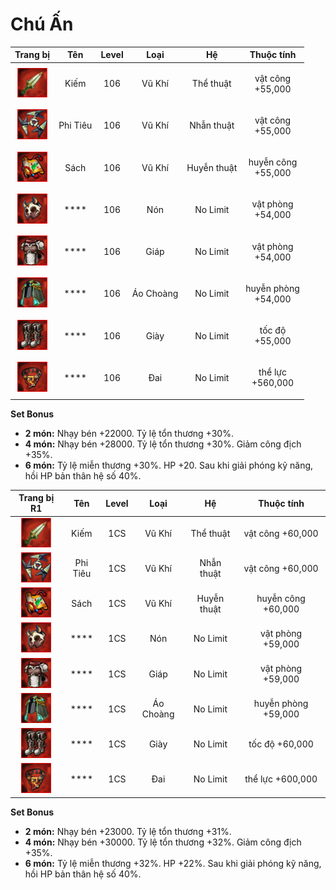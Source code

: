 # Chú Ấn



|                   Trang bị                   |    Tên   | Level |    Loại   |      Hệ     |          Thuộc tính           |
| :------------------------------------------: | :------: | :---: | :-------: | :---------: | :---------------------------: |
| ![](<../../.gitbook/assets/image (856).png>) |   Kiếm   |  106  |   Vũ Khí  |  Thể thuật  |   <p>vật công<br>+55,000</p>  |
| ![](<../../.gitbook/assets/image (846).png>) | Phi Tiêu |  106  |   Vũ Khí  |  Nhẫn thuật |   <p>vật công<br>+55,000</p>  |
| ![](<../../.gitbook/assets/image (822).png>) |   Sách   |  106  |   Vũ Khí  | Huyễn thuật |  <p>huyễn công<br>+55,000</p> |
| ![](<../../.gitbook/assets/image (843).png>) |   ****   |  106  |    Nón    |   No Limit  |  <p>vật phòng<br>+54,000</p>  |
| ![](<../../.gitbook/assets/image (863).png>) |   ****   |  106  |    Giáp   |   No Limit  |  <p>vật phòng<br>+54,000</p>  |
| ![](<../../.gitbook/assets/image (918).png>) |   ****   |  106  | Áo Choàng |   No Limit  | <p>huyễn phòng<br>+54,000</p> |
| ![](<../../.gitbook/assets/image (809).png>) |   ****   |  106  |    Giày   |   No Limit  |    <p>tốc độ<br>+55,000</p>   |
| ![](<../../.gitbook/assets/image (811).png>) |   ****   |  106  |    Đai    |   No Limit  |   <p>thể lực<br>+560,000</p>  |

**Set Bonus**

* **2 món:** Nhạy bén +22000. Tỷ lệ tổn thương +30%.
* **4 món:** Nhạy bén +28000. Tỷ lệ tổn thương +30%. Giảm công địch +35%.
* &#x20;**6 món:** Tỷ lệ miễn thương +30%. HP +20. Sau khi giải phóng kỹ năng, hồi HP bản thân hệ số 40%.



|                  Trang bị R1                 |    Tên   | Level |   Loại    |      Hệ     |     Thuộc tính      |
| :------------------------------------------: | :------: | :---: | :-------: | :---------: | :-----------------: |
| ![](<../../.gitbook/assets/image (848).png>) |   Kiếm   |  1CS  |   Vũ Khí  |  Thể thuật  |   vật công +60,000  |
| ![](<../../.gitbook/assets/image (817).png>) | Phi Tiêu |  1CS  |   Vũ Khí  |  Nhẫn thuật |   vật công +60,000  |
| ![](<../../.gitbook/assets/image (928).png>) |   Sách   |  1CS  |   Vũ Khí  | Huyễn thuật |  huyễn công +60,000 |
| ![](<../../.gitbook/assets/image (959).png>) |   ****   |  1CS  |    Nón    |   No Limit  |  vật phòng +59,000  |
| ![](<../../.gitbook/assets/image (915).png>) |   ****   |  1CS  |    Giáp   |   No Limit  |  vật phòng +59,000  |
| ![](<../../.gitbook/assets/image (919).png>) |   ****   |  1CS  | Áo Choàng |   No Limit  | huyễn phòng +59,000 |
| ![](<../../.gitbook/assets/image (947).png>) |   ****   |  1CS  |    Giày   |   No Limit  |    tốc độ +60,000   |
| ![](<../../.gitbook/assets/image (807).png>) |   ****   |  1CS  |    Đai    |   No Limit  |   thể lực +600,000  |

**Set Bonus**

* **2 món:** Nhạy bén +23000. Tỷ lệ tổn thương +31%.
* **4 món:** Nhạy bén +30000. Tỷ lệ tổn thương +32%. Giảm công địch +35%.
* **6 món:** Tỷ lệ miễn thương +32%. HP +22%. Sau khi giải phóng kỹ năng, hồi HP bản thân hệ số 40%.
